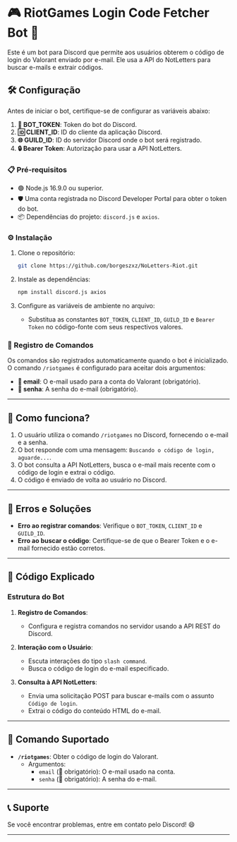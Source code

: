 # 🎮 RiotGames Login Code Fetcher Bot 🚀

Este é um bot para Discord que permite aos usuários obterem o código de login do Valorant enviado por e-mail. Ele usa a API do NotLetters para buscar e-mails e extrair códigos.

## 🛠️ Configuração

Antes de iniciar o bot, certifique-se de configurar as variáveis abaixo:

1. **🔑 BOT_TOKEN**: Token do bot do Discord.
2. **🆔 CLIENT_ID**: ID do cliente da aplicação Discord.
3. **🌐 GUILD_ID**: ID do servidor Discord onde o bot será registrado.
4. **🔒 Bearer Token**: Autorização para usar a API NotLetters.

### 📋 Pré-requisitos

- 🟢 Node.js 16.9.0 ou superior.
- 🛡️ Uma conta registrada no Discord Developer Portal para obter o token do bot.
- 📦 Dependências do projeto: `discord.js` e `axios`.

### ⚙️ Instalação

1. Clone o repositório:
   ```bash
   git clone https://github.com/borgeszxz/NoLetters-Riot.git
   ```

2. Instale as dependências:
   ```bash
   npm install discord.js axios
   ```

3. Configure as variáveis de ambiente no arquivo:
   - Substitua as constantes `BOT_TOKEN`, `CLIENT_ID`, `GUILD_ID` e `Bearer Token` no código-fonte com seus respectivos valores.

### 📄 Registro de Comandos

Os comandos são registrados automaticamente quando o bot é inicializado. O comando `/riotgames` é configurado para aceitar dois argumentos:

- **📧 email**: O e-mail usado para a conta do Valorant (obrigatório).
- **🔐 senha**: A senha do e-mail (obrigatório).

---

## 🚀 Como funciona?

1. O usuário utiliza o comando `/riotgames` no Discord, fornecendo o e-mail e a senha.
2. O bot responde com uma mensagem: `Buscando o código de login, aguarde...`.
3. O bot consulta a API NotLetters, busca o e-mail mais recente com o código de login e extrai o código.
4. O código é enviado de volta ao usuário no Discord.

---

## 🐞 Erros e Soluções

- **Erro ao registrar comandos**: Verifique o `BOT_TOKEN`, `CLIENT_ID` e `GUILD_ID`.
- **Erro ao buscar o código**: Certifique-se de que o Bearer Token e o e-mail fornecido estão corretos.

---

## 📜 Código Explicado

### Estrutura do Bot

1. **Registro de Comandos**:
   - Configura e registra comandos no servidor usando a API REST do Discord.

2. **Interação com o Usuário**:
   - Escuta interações do tipo `slash command`.
   - Busca o código de login do e-mail especificado.

3. **Consulta à API NotLetters**:
   - Envia uma solicitação POST para buscar e-mails com o assunto `Código de login`.
   - Extrai o código do conteúdo HTML do e-mail.

---

## 🎯 Comando Suportado

- **`/riotgames`**: Obter o código de login do Valorant.
  - Argumentos:
    - `email` (📧 obrigatório): O e-mail usado na conta.
    - `senha` (🔐 obrigatório): A senha do e-mail.

---

## 📞 Suporte

Se você encontrar problemas, entre em contato pelo Discord! 😄

--- 
